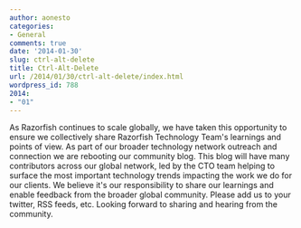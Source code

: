 ```yaml
---
author: aonesto
categories:
- General
comments: true
date: '2014-01-30'
slug: ctrl-alt-delete
title: Ctrl-Alt-Delete
url: /2014/01/30/ctrl-alt-delete/index.html
wordpress_id: 788
2014:
- "01"
---
```


As Razorfish continues to scale globally, we have taken this opportunity to ensure we collectively share Razorfish Technology Team's learnings and points of view. As part of our broader technology network outreach and connection we are rebooting our community blog. This blog will have many contributors across our global network, led by the CTO team helping to surface the most important technology trends impacting the work we do for our clients. We believe it's our responsibility to share our learnings and enable feedback from the broader global community. Please add us to your twitter, RSS feeds, etc. Looking forward to sharing and hearing from the community.

